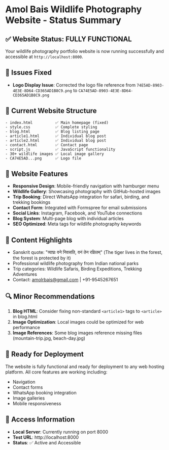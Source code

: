 # Amol Bais Wildlife Photography Website - Status Summary

## ✅ Website Status: FULLY FUNCTIONAL

Your wildlife photography portfolio website is now running successfully and accessible at `http://localhost:8000`.

## 🔧 Issues Fixed
- **Logo Display Issue**: Corrected the logo file reference from `74E5AD-8903-4E3E-8D64-CD365AD1B8C9.png` to `CA74E5AD-8903-4E3E-8D64-CD365AD1B8C9.png`

## 📁 Current Website Structure
```
- index.html          ✅ Main homepage (fixed)
- style.css           ✅ Complete styling 
- blog.html           ✅ Blog listing page
- article1.html       ✅ Individual blog post
- article2.html       ✅ Individual blog post  
- contact.html        ✅ Contact page
- script.js           ✅ JavaScript functionality
- 30+ wildlife images ✅ Local image gallery
- CA74E5AD...png      ✅ Logo file
```

## 🌟 Website Features
- **Responsive Design**: Mobile-friendly navigation with hamburger menu
- **Wildlife Gallery**: Showcasing photography with GitHub-hosted images
- **Trip Booking**: Direct WhatsApp integration for safari, birding, and trekking bookings
- **Contact Form**: Integrated with Formspree for email submissions
- **Social Links**: Instagram, Facebook, and YouTube connections
- **Blog System**: Multi-page blog with individual articles
- **SEO Optimized**: Meta tags for wildlife photography keywords

## 🎯 Content Highlights
- Sanskrit quote: "व्याघ्रः वने निवसति, वनं तेन रक्षितम्" (The tiger lives in the forest, the forest is protected by it)
- Professional wildlife photography from Indian national parks
- Trip categories: Wildlife Safaris, Birding Expeditions, Trekking Adventures
- Contact: amolrbais@gmail.com | +91-9545267651

## 🔍 Minor Recommendations
1. **Blog HTML**: Consider fixing non-standard `<article1>` tags to `<article>` in blog.html
2. **Image Optimization**: Local images could be optimized for web performance
3. **Image References**: Some blog images reference missing files (mountain-trip.jpg, beach-day.jpg)

## 🚀 Ready for Deployment
The website is fully functional and ready for deployment to any web hosting platform. All core features are working including:
- Navigation
- Contact forms
- WhatsApp booking integration
- Image galleries
- Mobile responsiveness

## 📱 Access Information
- **Local Server**: Currently running on port 8000
- **Test URL**: http://localhost:8000
- **Status**: ✅ Active and Accessible